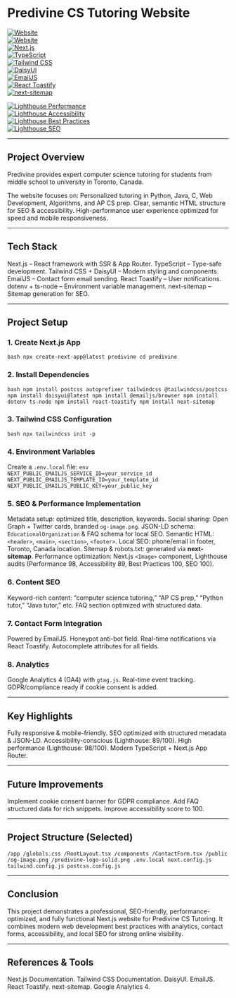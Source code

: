 # Predivine CS Tutoring Website

[![Website](https://img.shields.io/badge/Website-predivine.com-blue)](https://predivine.com)  
[![Website](https://img.shields.io/badge/Website-www.predivine.com-blue)](https://www.predivine.com)  
[![Next.js](https://img.shields.io/badge/Next.js-black?logo=next.js)](https://nextjs.org/)  
[![TypeScript](https://img.shields.io/badge/TypeScript-blue?logo=typescript)](https://www.typescriptlang.org/)  
[![Tailwind CSS](https://img.shields.io/badge/Tailwind_CSS-blue?logo=tailwind-css)](https://tailwindcss.com/)  
[![DaisyUI](https://img.shields.io/badge/DaisyUI-purple)](https://daisyui.com/)  
[![EmailJS](https://img.shields.io/badge/EmailJS-orange)](https://www.emailjs.com/)  
[![React Toastify](https://img.shields.io/badge/React_Toastify-pink)](https://fkhadra.github.io/react-toastify/)  
[![next-sitemap](https://img.shields.io/badge/Next_Sitemap-green)](https://www.npmjs.com/package/next-sitemap)  

[![Lighthouse Performance](https://img.shields.io/badge/Performance-98-green)]()  
[![Lighthouse Accessibility](https://img.shields.io/badge/Accessibility-89-yellow)]()  
[![Lighthouse Best Practices](https://img.shields.io/badge/Best_Practices-100-green)]()  
[![Lighthouse SEO](https://img.shields.io/badge/SEO-100-green)]()  

---

## Project Overview

Predivine provides expert computer science tutoring for students from middle school to university in Toronto, Canada.  

The website focuses on: Personalized tutoring in Python, Java, C, Web Development, Algorithms, and AP CS prep. Clear, semantic HTML structure for SEO & accessibility. High-performance user experience optimized for speed and mobile responsiveness.  

---

## Tech Stack

Next.js – React framework with SSR & App Router. TypeScript – Type-safe development. Tailwind CSS + DaisyUI – Modern styling and components. EmailJS – Contact form email sending. React Toastify – User notifications. dotenv + ts-node – Environment variable management. next-sitemap – Sitemap generation for SEO.  

---

## Project Setup

### 1. Create Next.js App
`bash
npx create-next-app@latest predivine
cd predivine
`

### 2. Install Dependencies
`bash
npm install postcss autoprefixer tailwindcss @tailwindcss/postcss
npm install daisyui@latest
npm install @emailjs/browser
npm install dotenv ts-node
npm install react-toastify
npm install next-sitemap
`

### 3. Tailwind CSS Configuration
`bash
npx tailwindcss init -p
`

### 4. Environment Variables
Create a `.env.local` file:
`env
NEXT_PUBLIC_EMAILJS_SERVICE_ID=your_service_id
NEXT_PUBLIC_EMAILJS_TEMPLATE_ID=your_template_id
NEXT_PUBLIC_EMAILJS_PUBLIC_KEY=your_public_key
`

### 5. SEO & Performance Implementation
Metadata setup: optimized title, description, keywords. Social sharing: Open Graph + Twitter cards, branded `og-image.png`. JSON-LD schema: `EducationalOrganization` & FAQ schema for local SEO. Semantic HTML: `<header>`, `<main>`, `<section>`, `<footer>`. Local SEO: phone/email in footer, Toronto, Canada location. Sitemap & robots.txt: generated via **next-sitemap**. Performance optimization: Next.js `<Image>` component, Lighthouse audits (Performance 98, Accessibility 89, Best Practices 100, SEO 100).  

### 6. Content SEO
Keyword-rich content: “computer science tutoring,” “AP CS prep,” “Python tutor,” “Java tutor,” etc. FAQ section optimized with structured data.  

### 7. Contact Form Integration
Powered by EmailJS. Honeypot anti-bot field. Real-time notifications via React Toastify. Autocomplete attributes for all fields.  

### 8. Analytics
Google Analytics 4 (GA4) with `gtag.js`. Real-time event tracking. GDPR/compliance ready if cookie consent is added.  

---

## Key Highlights

Fully responsive & mobile-friendly. SEO optimized with structured metadata & JSON-LD. Accessibility-conscious (Lighthouse: 89/100). High performance (Lighthouse: 98/100). Modern TypeScript + Next.js App Router.  

---

## Future Improvements

Implement cookie consent banner for GDPR compliance. Add FAQ structured data for rich snippets. Improve accessibility score to 100.  

---

## Project Structure (Selected)

`
/app
  /globals.css
  /RootLayout.tsx
/components
  /ContactForm.tsx
/public
  /og-image.png
  /predivine-logo-solid.png
.env.local
next.config.js
tailwind.config.js
postcss.config.js
`

---

## Conclusion

This project demonstrates a professional, SEO-friendly, performance-optimized, and fully functional Next.js website for Predivine CS Tutoring. It combines modern web development best practices with analytics, contact forms, accessibility, and local SEO for strong online visibility.  

---

## References & Tools

Next.js Documentation. Tailwind CSS Documentation. DaisyUI. EmailJS. React Toastify. next-sitemap. Google Analytics 4.  
